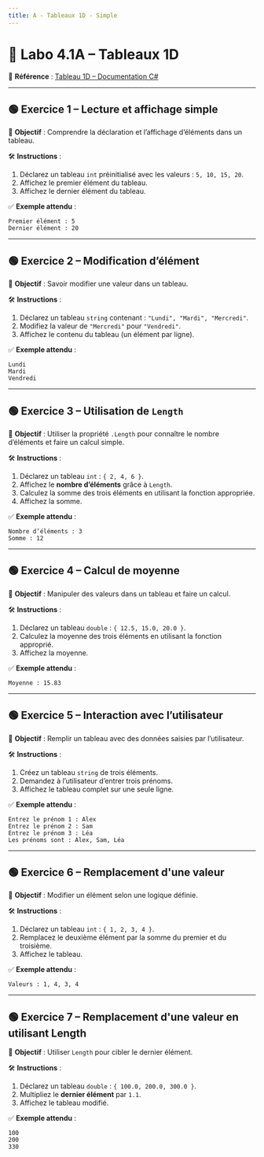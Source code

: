 ```yaml
---
title: A - Tableaux 1D - Simple
---
```


# 🧪 Labo 4.1A – Tableaux 1D

📎 **Référence** : [Tableau 1D – Documentation C#](https://info.cegepmontpetit.ca/notions-csharp/documentation/tableau/tableau-1d)

---

## 🟢 Exercice 1 – Lecture et affichage simple
🎯 **Objectif** : Comprendre la déclaration et l’affichage d’éléments dans un tableau.

🛠️ **Instructions** :
1. Déclarez un tableau `int` préinitialisé avec les valeurs : `5, 10, 15, 20`.
2. Affichez le premier élément du tableau.
3. Affichez le dernier élément du tableau.

✅ **Exemple attendu** :
```
Premier élément : 5
Dernier élément : 20
```

---

## 🟢 Exercice 2 – Modification d’élément
🎯 **Objectif** : Savoir modifier une valeur dans un tableau.

🛠️ **Instructions** :
1. Déclarez un tableau `string` contenant : `"Lundi", "Mardi", "Mercredi"`.
2. Modifiez la valeur de `"Mercredi"` pour `"Vendredi"`.
3. Affichez le contenu du tableau (un élément par ligne).

✅ **Exemple attendu** :
```
Lundi
Mardi
Vendredi
```

---

## 🟢 Exercice 3 – Utilisation de `Length`
🎯 **Objectif** : Utiliser la propriété `.Length` pour connaître le nombre d’éléments et faire un calcul simple.

🛠️ **Instructions** :
1. Déclarez un tableau `int` : `{ 2, 4, 6 }`.
2. Affichez le **nombre d’éléments** grâce à `Length`.
3. Calculez la somme des trois éléments en utilisant la fonction appropriée.
4. Affichez la somme.

✅ **Exemple attendu** :
```
Nombre d’éléments : 3
Somme : 12
```

---

## 🟢 Exercice 4 – Calcul de moyenne
🎯 **Objectif** : Manipuler des valeurs dans un tableau et faire un calcul.

🛠️ **Instructions** :
1. Déclarez un tableau `double` : `{ 12.5, 15.0, 20.0 }`.
2. Calculez la moyenne des trois éléments en utilisant la fonction approprié.
3. Affichez la moyenne.

✅ **Exemple attendu** :
```
Moyenne : 15.83
```

---

## 🟢 Exercice 5 – Interaction avec l’utilisateur
🎯 **Objectif** : Remplir un tableau avec des données saisies par l’utilisateur.

🛠️ **Instructions** :
1. Créez un tableau `string` de trois éléments.
2. Demandez à l’utilisateur d’entrer trois prénoms.
3. Affichez le tableau complet sur une seule ligne.

✅ **Exemple attendu** :
```
Entrez le prénom 1 : Alex
Entrez le prénom 2 : Sam
Entrez le prénom 3 : Léa
Les prénoms sont : Alex, Sam, Léa
```

---

## 🟢 Exercice 6 – Remplacement d'une valeur
🎯 **Objectif** : Modifier un élément selon une logique définie.

🛠️ **Instructions** :
1. Déclarez un tableau `int` : `{ 1, 2, 3, 4 }`.
2. Remplacez le deuxième élément par la somme du premier et du troisième.
3. Affichez le tableau.

✅ **Exemple attendu** :
```
Valeurs : 1, 4, 3, 4
```

---

## 🟢 Exercice 7 – Remplacement d'une valeur en utilisant Length
🎯 **Objectif** : Utiliser `Length` pour cibler le dernier élément.

🛠️ **Instructions** :
1. Déclarez un tableau `double` : `{ 100.0, 200.0, 300.0 }`.
2. Multipliez le **dernier élément** par `1.1`.
3. Affichez le tableau modifié.

✅ **Exemple attendu** :
```
100
200
330
```
